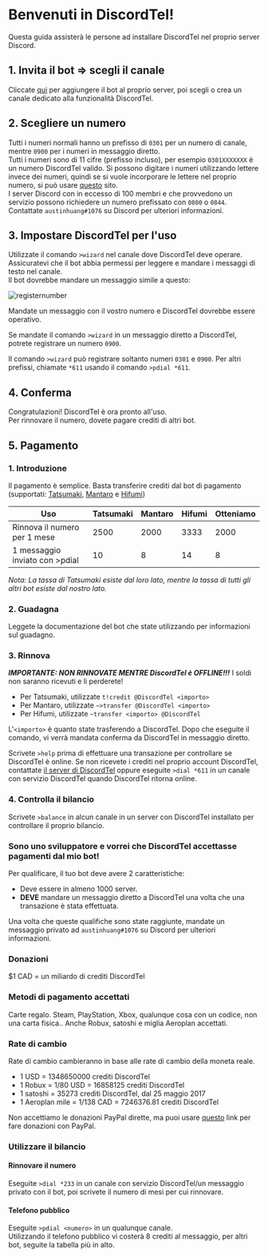 # Benvenuti in DiscordTel!
Questa guida assisterà le persone ad installare DiscordTel nel proprio server Discord.

## 1. Invita il bot => scegli il canale
Cliccate [qui](https://discordapp.com/oauth2/authorize?client_id=224662505157427200&scope=bot&permissions=84997) per aggiungere il bot al proprio server, poi scegli o crea un canale dedicato alla funzionalità DiscordTel.

## 2. Scegliere un numero
Tutti i numeri normali hanno un prefisso di `0301` per un numero di canale, mentre `0900` per i numeri in messaggio diretto.  
Tutti i numeri sono di 11 cifre (prefisso incluso), per esempio `0301XXXXXXX` è un numero DiscordTel valido. Si possono digitare i numeri utilizzando lettere invece dei numeri, quindi se si vuole incorporare le lettere nel proprio numero, si può usare [questo](http://word2number.com) sito.  
I server Discord con in eccesso di 100 membri e che provvedono un servizio possono richiedere un numero prefissato con `0800` o `0844`. Contattate `austinhuang#1076` su Discord per ulteriori informazioni.  

## 3. Impostare DiscordTel per l'uso
Utilizzate il comando `>wizard` nel canale dove DiscordTel deve operare. Assicuratevi che il bot abbia permessi per leggere e mandare i messaggi di testo nel canale.  
Il bot dovrebbe mandare un messaggio simile a questo:  

![registernumber](http://i.imgur.com/zMKAkPr.png)  

Mandate un messaggio con il vostro numero e DiscordTel dovrebbe essere operativo.  

Se mandate il comando `>wizard` in un messaggio diretto a DiscordTel, potrete registrare un numero `0900`.  

Il comando `>wizard` può registrare soltanto numeri `0301` e `0900`. Per altri prefissi, chiamate `*611` usando il comando `>pdial *611`.  

## 4. Conferma

Congratulazioni! DiscordTel è ora pronto all'uso.  
Per rinnovare il numero, dovete pagare crediti di altri bot.  

## 5. Pagamento

### 1. Introduzione

Il pagamento è semplice. Basta transferire crediti dal bot di pagamento (supportati: [Tatsumaki](https://discordapp.com/oauth2/authorize?&client_id=172002255350792192&scope=bot&permissions=12659727), [Mantaro](https://discordapp.com/oauth2/authorize?client_id=213466096718708737&scope=bot&permissions=271641670) e [Hifumi](https://discordapp.com/oauth2/authorize?client_id=227171028072267778&scope=bot&permissions=0))  

| Uso                             | Tatsumaki    | Mantaro        | Hifumi        | Otteniamo |
|---------------------------------|--------------|----------------|---------------|-----------|
| Rinnova il numero per 1 mese    | 2500         | 2000           | 3333          | 2000      |
| 1 messaggio inviato con >pdial  | 10           | 8              | 14            | 8         |  

*Nota: La tassa di Tatsumaki esiste dal loro lato, mentre la tassa di tutti gli altri bot esiste dal nostro lato.*

### 2. Guadagna

Leggete la documentazione del bot che state utilizzando per informazioni sul guadagno.  

### 3. Rinnova

***IMPORTANTE: NON RINNOVATE MENTRE DiscordTel è OFFLINE!!!*** I soldi non saranno ricevuti e li perderete!  

* Per Tatsumaki, utilizzate `t!credit @DiscordTel <importo>`  
* Per Mantaro, utilizzate `~>transfer @DiscordTel <importo>`
* Per Hifumi, utilizzate `~transfer <importo> @DiscordTel`

L'`<importo>` è quanto state trasferendo a DiscordTel. Dopo che eseguite il comando, vi verrà mandata conferma da DiscordTel in messaggio diretto.  

Scrivete `>help` prima di effettuare una transazione per controllare se DiscordTel è online. Se non ricevete i crediti nel proprio account DiscordTel, contattate [il server di DiscordTel](https://discord.gg/RN7pxrB) oppure eseguite `>dial *611` in un canale con servizio DiscordTel quando DiscordTel ritorna online.  

### 4. Controlla il bilancio

Scrivete `>balance` in alcun canale in un server con DiscordTel installato per controllare il proprio bilancio.  

### Sono uno sviluppatore e vorrei che DiscordTel accettasse pagamenti dal mio bot!

Per qualificare, il tuo bot deve avere 2 caratteristiche:  

* Deve essere in almeno 1000 server.  
* **DEVE** mandare un messaggio diretto a DiscordTel una volta che una transazione è stata effettuata.  
 
Una volta che queste qualifiche sono state raggiunte, mandate un messaggio privato ad `austinhuang#1076` su Discord per ulteriori informazioni.  

### Donazioni
$1 CAD = un miliardo di crediti DiscordTel  

### Metodi di pagamento accettati
Carte regalo. Steam, PlayStation, Xbox, qualunque cosa con un codice, non una carta fisica.. Anche Robux, satoshi e miglia Aeroplan accettati.  

### Rate di cambio

Rate di cambio cambieranno in base alle rate di cambio della moneta reale.  

* 1 USD = 1348650000 crediti DiscordTel
* 1 Robux = 1/80 USD = 16858125 crediti DiscordTel
* 1 satoshi = 35273 crediti DiscordTel, dal 25 maggio 2017
* 1 Aeroplan mile = 1/138 CAD = 7246376.81 crediti DiscordTel

Non accettiamo le donazioni PayPal dirette, ma puoi usare [questo](https://www.paypal.com/us/webapps/mpp/shopping-selection) link per fare donazioni con PayPal.  

### Utilizzare il bilancio
#### Rinnovare il numero

Eseguite `>dial *233` in un canale con servizio DiscordTel/un messaggio privato con il bot, poi scrivete il numero di mesi per cui rinnovare.  

#### Telefono pubblico

Eseguite `>pdial <numero>` in un qualunque canale.  
Utilizzando il telefono pubblico vi costerà 8 crediti al messaggio, per altri bot, seguite la tabella più in alto.
